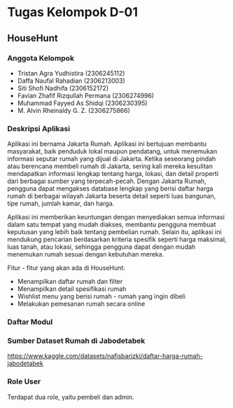 
# Tugas Kelompok D-01

## HouseHunt

### Anggota Kelompok
- Tristan Agra Yudhistira (2306245112)
- Daffa Naufal Rahadian (2306213003) 
- Siti Shofi Nadhifa (2306152172)
- Favian Zhafif Rizqullah Permana (2306274996)
- Muhammad Fayyed As Shidqi (2306230395)
- M. Alvin Rheinaldy G. Z. (2306275866)

### Deskripsi Aplikasi
Aplikasi ini bernama Jakarta Rumah. Aplikasi ini bertujuan membantu masyarakat, baik penduduk lokal maupun pendatang, untuk menemukan informasi seputar rumah yang dijual di Jakarta. Ketika seseorang pindah atau berencana membeli rumah di Jakarta, sering kali mereka kesulitan mendapatkan informasi lengkap tentang harga, lokasi, dan detail properti dari berbagai sumber yang terpecah-pecah. Dengan Jakarta Rumah, pengguna dapat mengakses database lengkap yang berisi daftar harga rumah di berbagai wilayah Jakarta beserta detail seperti luas bangunan, tipe rumah, jumlah kamar, dan harga.

Aplikasi ini memberikan keuntungan dengan menyediakan semua informasi dalam satu tempat yang mudah diakses, membantu pengguna membuat keputusan yang lebih baik tentang pembelian rumah. Selain itu, aplikasi ini mendukung pencarian berdasarkan kriteria spesifik seperti harga maksimal, luas tanah, atau lokasi, sehingga pengguna dapat dengan mudah menemukan rumah sesuai dengan kebutuhan mereka.

Fitur - fitur yang akan ada di HouseHunt:
- Menampilkan daftar rumah dan filter
- Menampilkan detail spesifikasi rumah
- Wishlist menu yang berisi rumah - rumah yang ingin dibeli
- Melakukan pemesanan rumah secara online

### Daftar Modul


### Sumber Dataset Rumah di Jabodetabek
https://www.kaggle.com/datasets/nafisbarizki/daftar-harga-rumah-jabodetabek 

### Role User
Terdapat dua role, yaitu pembeli dan admin.